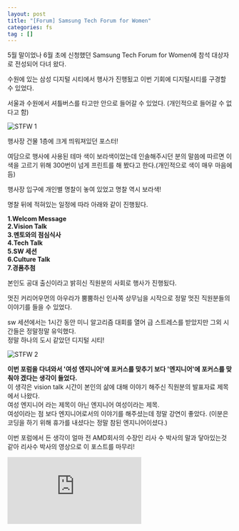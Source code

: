 ```yaml
---
layout: post
title: "[Forum] Samsung Tech Forum for Women"
categories: fs
tag : []
---
```


5월 말이었나 6월 초에 신청했던 Samsung Tech Forum for Women에 참석 대상자로 전성되어 다녀 왔다. <br>

수원에 있는 삼성 디지털 시티에서 행사가 진행됬고 이번 기회에 디지털시티를 구경할 수 있었다. <br>

서울과 수원에서 셔틀버스를 타고만 안으로 들어갈 수 있었다. (개인적으로 들어갈 수 없다고 함)<br>

![STFW 1](https://krispedia.github.io/assets/images/STFW_1.jpg)<br>

행사장 건물 1층에 크게 띄워져있던 포스터! <br>

여담으로 행사에 사용된 테마 색이 보라색이었는데 인솔해주시던 분의 말씀에 따르면 이 색을 고르기 위해 300번이 넘게 프린트를 해 봤다고 한다.(개인적으로 색이 매우 마음에 듬)<br>

행사장 입구에 개인별 명찰이 놓여 있었고 명찰 역시 보라색! <br>

명찰 뒤에 적혀있는 일정에 따라 아래와 같이 진행됬다. <br>

**1.Welcom Message**<br>
**2.Vision Talk**<br>
**3.멘토와의 점심식사**<br>
**4.Tech Talk**<br>
**5.SW 세션**<br>
**6.Culture Talk**<br>
**7.경품추첨**<br>

본인도 공대 출신이라고 밝히신 직원분의 사회로 행사가 진행됬다. <br>

멋진 커리어우먼의 아우라가 뿜뿜하신 인사쪽 상무님을 시작으로 정말 멋진 직원분들의 이야기를 들을 수 있었다.<br>

sw 세션에서는 1시간 동안 미니 알고리즘 대회를 열어 급 스트레스를 받았지만 그외 시간들은 정말정말 유익했다.<br>
정말 하나의 도시 같았던 디지털 시티!<br>

![STFW 2](https://krispedia.github.io/assets/images/STFW_2.jpg)<br>

**이번 포럼을 다녀와서 '여성 엔지니어'에 포커스를 맞추기 보다 '엔지니어'에 포커스를 맞춰야 겠다는 생각이 들었다.**<br>
이 생각은 vision talk 시간이 본인의 삶에 대해 이야기 해주신 직원분의 발표자료 제목에서 나왔다. <br>
여성 엔지니어 라는 제목이 아닌 엔지니어 여성이라는 제목. <br>
여성이라는 점 보다 엔지니어로서의 이야기를 해주셨는데 정말 강연이 좋았다. (이분은 코딩을 하기 위해 휴가를 내셨다는 정말 참된 엔지니어이셨다.)<br>

이번 포럼에서 든 생각이 얼마 전 AMD회사의 수장인 리사 수 박사의 말과 닿아있는것 같아 리사수 박사의 영상으로 이 포스트를 마무리! <br>

<div class="video-container"><iframe src="https://www.youtube.com/embed/m7BKW-HkXrQ" frameborder="0" allowfullscreen></iframe></div>

